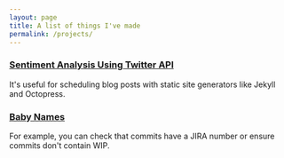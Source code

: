 ```yaml
---
layout: page
title: A list of things I've made
permalink: /projects/
---
```


<script async src="https://pagead2.googlesyndication.com/pagead/js/adsbygoogle.js"></script>
<!-- bee -->
<ins class="adsbygoogle"
     style="display:block"
     data-ad-client="ca-pub-6155459918319745"
     data-ad-slot="8662553847"
     data-ad-format="auto"
     data-full-width-responsive="true"></ins>
<script>
     (adsbygoogle = window.adsbygoogle || []).push({});
</script>

<h3><a href="#">Sentiment Analysis Using Twitter API</a></h3>
<p>
  It's useful for scheduling blog posts with static site generators like Jekyll and Octopress.
</p>

<h3><a href="#">Baby Names</a></h3>
<p>
   For example, you can check that commits have a JIRA number or ensure commits don't contain WIP.
</p>
